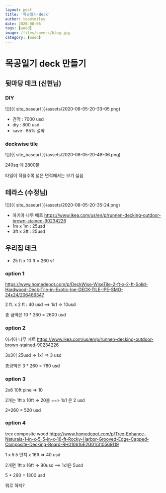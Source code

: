 ```yaml
---
layout: post
title: '목공일기-deck' 
author: teamsmiley
date: 2020-08-06
tags: [wood]
image: /files/covers/blog.jpg
category: {wood}
---
```


# 목공일기 deck 만들기 

##  뒷마당 데크 (신현님)

### DIY
![]({{ site_baseurl }}/assets/2020-08-05-20-33-05.png)

* 견적 : 7000 usd
* diy : 800 usd 
* save : 85% 절약

### deckwise tile

![]({{ site_baseurl }}/assets/2020-08-05-20-48-06.png)

240sq 에 2800불

타일이 작을수록 넓은 면적에서는 보기 싫음

## 테라스 (수정님)

![]({{ site_baseurl }}/assets/2020-08-05-20-35-24.png)

* 아키아 나무 메트 <https://www.ikea.com/us/en/p/runnen-decking-outdoor-brown-stained-90234226>
* 1m x 1m : 25usd
* 3ft x 3ft : 25usd


## 우리집 데크 

* 25 ft x 10 ft = 260 sf

### option 1 

<https://www.homedepot.com/p/DeckWise-WiseTile-2-ft-x-2-ft-Solid-Hardwood-Deck-Tile-in-Exotic-Ipe-DECK-TILE-IPE-SMO-24x24/206466347>

2 ft. x 2 ft : 40 usd ==> 1x1 => 10usd 

총 금액은 10 * 260 = 2600 usd

### option 2 

아키아 나무 메트 <https://www.ikea.com/us/en/p/runnen-decking-outdoor-brown-stained-90234226>

3x3이 25usd  => 1x1 => 3 usd

총금액은 3 * 260 = 780 usd

### option 3 

2x6 10ft pine =>  10  

2개는 1ft x 10ft => 20불  ==> 1x1 은 2 usd 

2*260 = 520 usd

### option 4 

trex composite wood <https://www.homedepot.com/p/Trex-Enhance-Naturals-1-in-x-5-5-in-x-16-ft-Rocky-Harbor-Grooved-Edge-Capped-Composite-Decking-Board-RH010616E2G01/310569119>

1 x 5.5 인치  x 16ft => 40 usd 

2개면 1ft x 16ft => 80usd ==> 1x1은 5usd

5 * 260 = 1300 usd

뭐로 하지?




